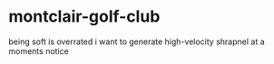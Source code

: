 # montclair-golf-club

being soft is overrated i want to generate high-velocity shrapnel at a moments notice
